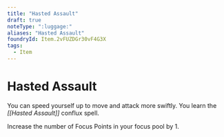 ```yaml
---
title: "Hasted Assault"
draft: true
noteType: ":luggage:"
aliases: "Hasted Assault"
foundryId: Item.2vFUZDGr30vF4G3X
tags:
  - Item
---
```


# Hasted Assault

You can speed yourself up to move and attack more swiftly. You learn the _[[Hasted Assault]]_ conflux spell.

Increase the number of Focus Points in your focus pool by 1.
